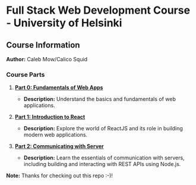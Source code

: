 # Full Stack Web Development Course - University of Helsinki

## Course Information

**Author:** Caleb Mow/Calico Squid

### Course Parts

1. **[Part 0: Fundamentals of Web Apps](https://github.com/CalicoSquid/Fullstack-part0)**
   - **Description:** Understand the basics and fundamentals of web applications.

2. **[Part 1: Introduction to React](https://github.com/CalicoSquid/FullStack/tree/main/part1)**
   - **Description:** Explore the world of ReactJS and its role in building modern web applications.

3. **[Part 2: Communicating with Server](https://github.com/CalicoSquid/FullStack/tree/main/part2)**
   - **Description:** Learn the essentials of communication with servers, including building and interacting with REST APIs using Node.js.

**Note:** Thanks for checking out this repo :-)!
